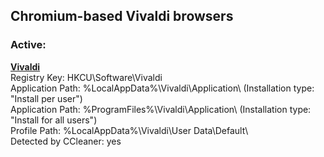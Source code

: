 ## Chromium-based Vivaldi browsers ##

### Active: ####

**[Vivaldi](https://vivaldi.com)**  
Registry Key: HKCU\\Software\\Vivaldi  
Application Path: %LocalAppData%\\Vivaldi\\Application\\ (Installation type: "Install per user")  
Application Path: %ProgramFiles%\\Vivaldi\\Application\\ (Installation type: "Install for all users")  
Profile Path: %LocalAppData%\\Vivaldi\\User Data\\Default\\  
Detected by CCleaner: yes
